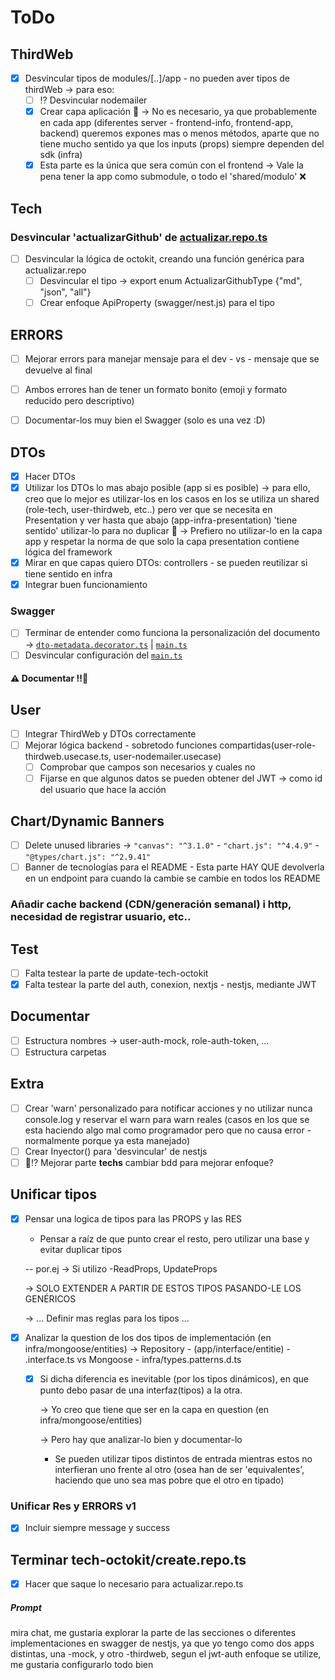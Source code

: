 # ToDo
## ThirdWeb
- [x] Desvincular tipos de modules/[..]/app - no pueden aver tipos de thirdWeb -> para eso:
  - [ ] ⁉️ Desvincular nodemailer
  - [x] Crear capa aplicación 🤔 -> No es necesario, ya que probablemente en cada app (diferentes server - frontend-info, frontend-app, backend) queremos expones mas o menos métodos, aparte que no tiene mucho sentido ya que los inputs (props) siempre dependen del sdk (infra)
  - [x] Esta parte es la única que sera común con el frontend ->  Vale la pena tener la app como submodule, o todo el 'shared/modulo' ❌
## Tech
### Desvincular 'actualizarGithub' de [actualizar.repo.ts](../src/modules/tech/infrastructure/tech-octokit/actualizar.repo.ts)
- [ ] Desvincular la lógica de octokit, creando una función genérica para actualizar.repo
  - [ ] Desvincular el tipo -> export enum ActualizarGithubType {"md", "json", "all"}
  - [ ] Crear enfoque ApiProperty (swagger/nest.js) para el tipo

## ERRORS
- [ ] Mejorar errors para manejar mensaje para el dev - vs - mensaje que se devuelve al final
- [ ] Ambos errores han de tener un formato bonito (emoji y formato reducido pero descriptivo)
- [ ] Documentar-los muy bien el Swagger (solo es una vez :D)


## DTOs
- [x] Hacer DTOs
- [x] Utilizar los DTOs lo mas abajo posible (app si es posible) -> para ello, creo que lo mejor es utilizar-los en los casos en los se utiliza un shared (role-tech, user-thirdweb, etc..) pero ver que se necesita en Presentation y ver hasta que abajo (app-infra-presentation) 'tiene sentido' utilizar-lo para no duplicar 🤔 -> Prefiero no utilizar-lo en la capa app y respetar la norma de que solo la capa presentation contiene lógica del framework
- [x] Mirar en que capas quiero DTOs: controllers - se pueden reutilizar si tiene sentido en infra
- [x] Integrar buen funcionamiento
### Swagger
- [ ] Terminar de entender como funciona la personalización del documento -> [`dto-metadata.decorator.ts`](../src/shareds/swagger/dto-metadata.decorator.ts) | [`main.ts`](../src/main.ts)
- [ ] Desvincular configuración del [`main.ts`](../src/main.ts) 
#### ⚠️ Documentar ‼️🧠
## User
- [ ] Integrar ThirdWeb y DTOs correctamente
- [ ] Mejorar lógica backend - sobretodo funciones compartidas(user-role-thirdweb.usecase.ts, user-nodemailer.usecase)
  - [ ] Comprobar que campos son necesarios y cuales no
  - [ ] Fijarse en que algunos datos se pueden obtener del JWT -> como id del usuario que hace la acción
## Chart/Dynamic Banners
- [ ] Delete unused libraries -> `"canvas": "^3.1.0"` - `"chart.js": "^4.4.9"` - `"@types/chart.js": "^2.9.41"`
- [ ] Banner de tecnologías para el README - Esta parte HAY QUE devolverla en un endpoint para cuando la cambie se cambie en todos los README
### Añadir cache backend (CDN/generación semanal) i http, necesidad de registrar usuario, etc..
## Test
- [ ] Falta testear la parte de update-tech-octokit
- [x] Falta testear la parte del auth, conexion, nextjs - nestjs, mediante JWT
## Documentar
- [ ] Estructura nombres -> user-auth-mock, role-auth-token, ...
- [ ] Estructura carpetas
## Extra
- [ ] Crear 'warn' personalizado para notificar acciones y no utilizar nunca console.log y reservar el warn para warn reales (casos en los que se esta haciendo algo mal como programador pero que no causa error - normalmente porque ya esta manejado)
- [ ] Crear Inyector() para 'desvincular' de nestjs
- [ ] 🤔⁉️ Mejorar parte **techs** cambiar bdd para mejorar enfoque?
## Unificar tipos
- [x] Pensar una logica de tipos para las PROPS y las RES
    - Pensar a raíz de que punto crear el resto, pero utilizar una base y evitar duplicar tipos 

    -- por.ej -> Si utilizo -ReadProps, UpdateProps

    -> SOLO EXTENDER A PARTIR DE ESTOS TIPOS PASANDO-LE LOS GENÉRICOS
     
    -> ... Definir mas reglas para los tipos ...
- [x] Analizar la question de los dos tipos de implementación (en infra/mongoose/entities) -> <Entitie>Repository - (app/interface/entitie) - <entite>.interface.ts vs Mongoose<Pattern> - infra/types.patterns.d.ts
    - [x] Si dicha diferencia es inevitable (por los tipos dinámicos), en que punto debo pasar de una interfaz(tipos) a la otra.
        
        -> Yo creo que tiene que ser en la capa en question (en infra/mongoose/entities)
        
        -> Pero hay que analizar-lo bien y documentar-lo

        - Se pueden utilizar tipos distintos de entrada mientras estos no interfieran uno frente al otro (osea han de ser 'equivalentes', haciendo que uno sea mas pobre que el otro en tipado)
### Unificar Res y ERRORS v1 
- [x] Incluir siempre message y success

## Terminar tech-octokit/create.repo.ts
- [x] Hacer que saque lo necesario para actualizar.repo.ts


##### Prompt
mira chat, me gustaria explorar la parte de las secciones o diferentes implementaciones en swagger de nestjs, ya que yo tengo como dos apps distintas, una -mock, y otro -thirdweb, segun el jwt-auth enfoque se utilize, me gustaria configurarlo todo bien 